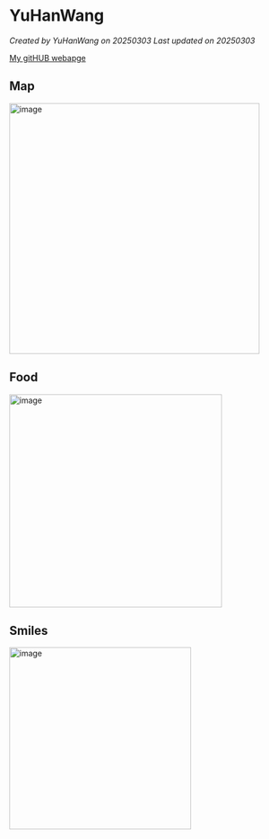 # YuHanWang


*Created by YuHanWang on 20250303 Last updated on 20250303*

[My gitHUB webapge](https://github.com/wangyuhan70) 


## Map
<img width="446" alt="image" src="https://i.imgur.com/fJnjfGB.jpeg" />


## Food
<img width="379" alt="image" src="https://i.imgur.com/nvgq8nv.jpeg" />


## Smiles 
<img width="324" alt="image" src="https://i.imgur.com/gfpUMXv.jpeg" />






